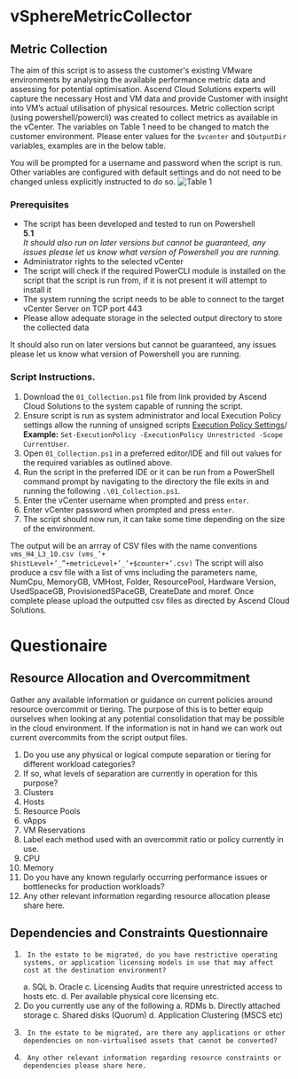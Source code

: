 # vSphereMetricCollector

## Metric Collection
The aim of this script is to assess the customer's existing VMware
environments by analysing the available performance metric data and assessing for potential optimisation. 
Ascend Cloud Solutions experts will capture the necessary Host and VM data and provide
Customer with insight into VM’s actual utilisation of physical resources.
Metric collection script (using powershell/powercli) was created to
collect metrics as available in the vCenter. The variables on Table 1
need to be changed to match the customer environment. Please enter values for the `$vcenter` and `$OutputDir` variables, examples are in the below table.

You will be prompted for a username and password when the script is run. Other variables are configured with default settings and do not need to be changed unless explicitly instructed to do so. 
![Table 1](https://github.com/user-attachments/assets/35fd7e69-b063-4507-aa3c-b57de058a9a6)

### Prerequisites 
- The script has been developed and tested to run on Powershell\
**5**.**1**\
*It should also run on later versions but cannot be guaranteed, any issues please let us know what version of Powershell you are running.*
- Administrator rights to the selected vCenter
- The script will check if the required PowerCLI module is installed on the script that the script is run from, if it is not present it will attempt to install it
- The system running the script needs to be able to connect to the target vCenter Server on TCP port 443
- Please allow adequate storage in the selected output directory to store the collected data

It should also run on later versions but cannot be guaranteed, any issues please let us know what version of Powershell you are running.

### Script Instructions.
1. Download the `01_Collection.ps1` file from link provided by Ascend Cloud Solutions to the system capable of running the script.
2. Ensure script is run as system administrator and local Execution Policy settings allow the running of unsigned scripts [Execution Policy Settings](https://learn.microsoft.com/en-us/powershell/module/microsoft.powershell.core/about/about_execution_policies?view=powershell-7.4)/ **Example:** `Set-ExecutionPolicy -ExecutionPolicy Unrestricted -Scope CurrentUser`.
3. Open `01_Collection.ps1` in a preferred editor/IDE and fill out values for the required variables as outlined above.
4. Run the script in the preferred IDE or it can be run from a PowerShell command prompt by navigating to the directory the file exits in and running the following `.\01_Collection.ps1`.
5. Enter the vCenter username when prompted and press `enter`.
6. Enter vCenter password when prompted and press `enter`.
7. The script should now run, it can take some time depending on the size of the environment.

The output will be an arrray of CSV files with the name conventions `vms_H4_L3_10.csv (vms_’+
$histLevel+’_”+metricLevel+’_’+$counter+’.csv)`
The script will also produce a csv file with a list of vms including the parameters name, NumCpu, MemoryGB, VMHost, Folder, ResourcePool, Hardware Version, UsedSpaceGB, ProvisionedSPaceGB, CreateDate and moref.
Once complete please upload the outputted csv files as directed by Ascend Cloud Solutions.

# Questionaire

## Resource Allocation and Overcommitment
Gather any available information or guidance on current policies around resource overcommit or tiering. The purpose of this is to better equip ourselves when looking at any potential consolidation that may be possible in the cloud environment. If the information is not in hand we can work out current overcommits from the script output files.

1.	Do you use any physical or logical compute separation or tiering for different workload categories?
2.	If so, what levels of separation are currently in operation for this purpose?
1.	Clusters
2.	Hosts
3.	Resource Pools
4.	vApps
5.	VM Reservations
3.	Label each method used with an overcommit ratio or policy currently in use.
1.	CPU
2.	Memory
4.	Do you have any known regularly occurring performance issues or bottlenecks for production workloads?
5.	Any other relevant information regarding resource allocation please share here.


## Dependencies and Constraints Questionnaire

1.		In the estate to be migrated, do you have restrictive operating systems, or application licensing models in use that may affect cost at the destination environment?
   a.	SQL
   b.	Oracle
   c.	Licensing Audits that require unrestricted access to hosts etc.
   d.	Per available physical core licensing etc.
2.	Do you currently use any of the following
   a.	RDMs
   b.	Directly attached storage
   c.	Shared disks (Quorum)
   d.	Application Clustering (MSCS etc)
3.		In the estate to be migrated, are there any applications or other dependencies on non-virtualised assets that cannot be converted?
4.		Any other relevant information regarding resource constraints or dependencies please share here.



   
